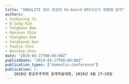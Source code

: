 ```yaml
---
title: "SNUGLITE 큐브 위성의 On-board GPS수신기 항법해 분석"
authors:
- Sunkyoung Yu
- O-jong Kim
- Yonghwan Bae
- Hanjoon Shim
- Changdon Kee
- Sanghyeok Han
- Yeonju Choi
- Wonseop Choi
date: "2019-04-17T00:00:00Z"
publishDate: "2019-04-17T00:00:00Z"
publication_types: ["domestic-conference"]
publication: |-
    2019년 항공우주학회 춘계학술대회, 2019년 4월 17~19일
---
```

